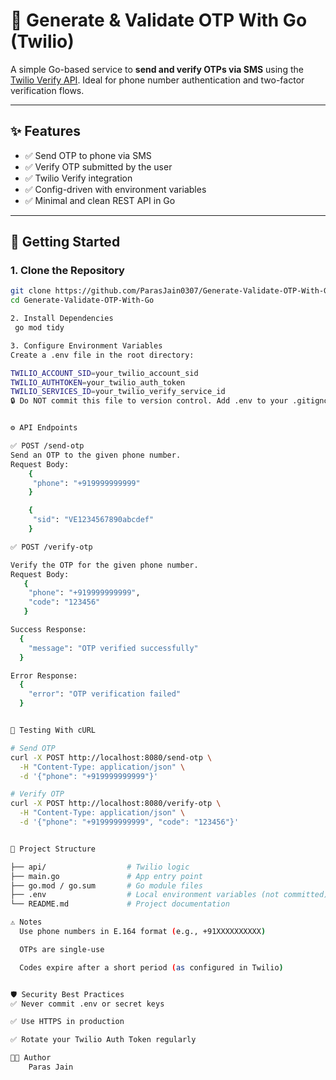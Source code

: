 # 🔐 Generate & Validate OTP With Go (Twilio)

A simple Go-based service to **send and verify OTPs via SMS** using the [Twilio Verify API](https://www.twilio.com/docs/verify). Ideal for phone number authentication and two-factor verification flows.

---

## ✨ Features

- ✅ Send OTP to phone via SMS
- ✅ Verify OTP submitted by the user
- ✅ Twilio Verify integration
- ✅ Config-driven with environment variables
- ✅ Minimal and clean REST API in Go

---

## 🚀 Getting Started

### 1. Clone the Repository

```bash
git clone https://github.com/ParasJain0307/Generate-Validate-OTP-With-Go.git
cd Generate-Validate-OTP-With-Go

2. Install Dependencies
 go mod tidy

3. Configure Environment Variables
Create a .env file in the root directory:

TWILIO_ACCOUNT_SID=your_twilio_account_sid
TWILIO_AUTHTOKEN=your_twilio_auth_token
TWILIO_SERVICES_ID=your_twilio_verify_service_id
🔒 Do NOT commit this file to version control. Add .env to your .gitignore.


⚙️ API Endpoints

✅ POST /send-otp
Send an OTP to the given phone number.
Request Body:
    {
     "phone": "+919999999999"
    }

    {
     "sid": "VE1234567890abcdef" 
    }

✅ POST /verify-otp

Verify the OTP for the given phone number.
Request Body:
   {
    "phone": "+919999999999",
    "code": "123456"
   }

Success Response:
  {
    "message": "OTP verified successfully"
  }

Error Response:
  {
    "error": "OTP verification failed"
  }


🧪 Testing With cURL

# Send OTP
curl -X POST http://localhost:8080/send-otp \
  -H "Content-Type: application/json" \
  -d '{"phone": "+919999999999"}'

# Verify OTP
curl -X POST http://localhost:8080/verify-otp \
  -H "Content-Type: application/json" \
  -d '{"phone": "+919999999999", "code": "123456"}'


📁 Project Structure

├── api/                  # Twilio logic
├── main.go               # App entry point
├── go.mod / go.sum       # Go module files
├── .env                  # Local environment variables (not committed)
└── README.md             # Project documentation

⚠️ Notes
  Use phone numbers in E.164 format (e.g., +91XXXXXXXXXX)

  OTPs are single-use

  Codes expire after a short period (as configured in Twilio)


🛡️ Security Best Practices
✅ Never commit .env or secret keys

✅ Use HTTPS in production

✅ Rotate your Twilio Auth Token regularly

👨‍💻 Author
    Paras Jain

